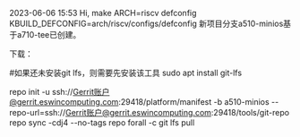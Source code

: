 2023-06-06 15:53
Hi,
make ARCH=riscv defconfig KBUILD_DEFCONFIG=arch/riscv/configs/defconfig
新项目分支a510-minios基于a710-tee已创建。



下载：


#如果还未安装git lfs，则需要先安装该工具
sudo apt install git-lfs
 
repo init -u ssh://Gerrit账户@gerrit.eswincomputing.com:29418/platform/manifest -b a510-minios --repo-url=ssh://Gerrit账户@gerrit.eswincomputing.com:29418/tools/git-repo
repo sync -cdj4 --no-tags
repo forall -c git lfs pull
